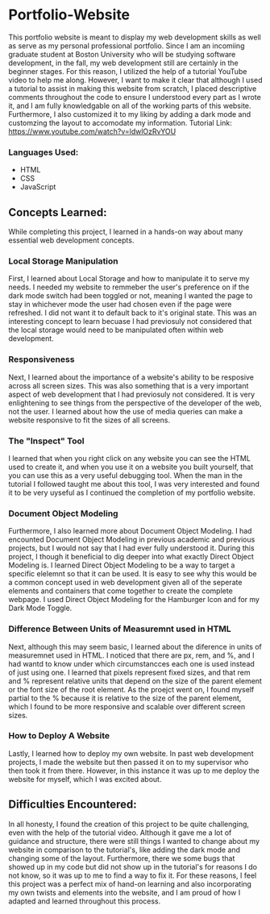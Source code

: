 # Portfolio-Website
This portfolio website is meant to display my web development skills as well as serve as my personal professional portfolio. 
Since I am an incomiing graduate student at Boston University who will be studying software development, in the fall, 
my web development still are certainly in the beginner stages. For this reason, I utilized the help of a tutorial YouTube video to help me along. 
However, I want to make it clear that although I used a tutorial to assist in making this website from scratch, 
I placed descriptive comments throughout the code to ensure I understood every part as I wrote it, and I am fully knowledgable on all of the working parts of this website. 
Furthermore, I also customized it to my liking by adding a dark mode and customzing the layout to accomodate my information. 
Tutorial Link: https://www.youtube.com/watch?v=ldwlOzRvYOU

### Languages Used: 
- HTML 
- CSS
- JavaScript

## Concepts Learned:
While completing this project, I learned in a hands-on way about many essential web development concepts. 
### Local Storage Manipulation 
First, I learned about Local Storage and how to manipulate it to serve my needs. I needed my website to remmeber the user's
preference on if the dark mode switch had been toggled or not, meaning I wanted the page to stay in whichever mode the user had
chosen even if the page were refreshed. I did not want it to default back to it's original state. This was an interesting concept
to learn becuase I had previosuly not considered that the local storage would need to be manipulated often within web development. 
### Responsiveness
Next, I learned about the importance of a website's ability to be resposive across all screen sizes. This was also 
something that is a very important aspect of web development that I had previosuly not considered. It is very enlightening to see things from
the perspective of the developer of the web, not the user. I learned about how the use of media queries can make a website responsive to fit the sizes 
of all screens. 
### The "Inspect" Tool
I learned that when you right click on any website you can see the HTML used to create it, and when you use it on a website you built yourself, 
that you can use this as a very useful debugging tool. When the man in the tutorial I followed taught me about this tool, I was very interested 
and found it to be very uyseful as I continued the completion of my portfolio website. 
### Document Object Modeling
Furthermore, I also learned more about Document Object Modeling. I had encounted Document Object Modeling in previous academic and previous projects, 
but I would not say that I had ever fully understood it. During this project, I though it beneficial to dig deeper into what exactly Direct Object Modeling is. I learned Direct Object Modeling to be 
a way to target a specific elelemnt so that it can be used. It is easy to see why this would be a common concept used in web development given all of the seperate elements 
and containers that come together to create the complete webpage. I used Direct Object Modeling for the Hamburger Icon and for my Dark Mode Toggle. 
### Difference Between Units of Measuremnt used in HTML
Next, although this may seem basic, I learned about the diference in units of measuremnet used in HTML. I noticed that there are px, rem, and %, and I had wantd to know
under which circumstancces each one is used instead of just using one. I learned that pixels represent fixed sizes, and that rem and % represent relative units that 
depend on the size of the parent element or the font size of the root element. As the proejct went on, I found myself partial to the % because it is relative to the size 
of the parent element, which I found to be more responsive and scalable over different screen sizes. 
### How to Deploy A Website
Lastly, I learned how to deploy my own website. In past web development projects, I made the website but then passed it on to my supervisor
who then took it from there. However, in this instance it was up to me deploy the website for myself, which I was excited about. 

## Difficulties Encountered: 
In all honesty, I found the creation of this project to be quite challenging, even with the help of the tutorial video. 
Although it gave me a lot of guidance and structure, there were still things I wanted to change about my website in comparison 
to the tutorial's, like adding the dark mode and changing some of the layout. Furthermore, there we some bugs that showed up 
in my code but did not show up in the tutorial's for reasons I do not know, so it was up to me to find a way to fix it. 
For these reasons, I feel this project was a perfect mix of hand-on learning and also incorporating my own twists and elements into the website, and 
I am proud of how I adapted and learned throughout this process. 








